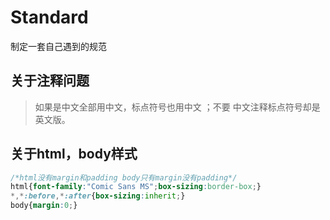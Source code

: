 # Standard
制定一套自己遇到的规范

## 关于注释问题

> 如果是中文全部用中文，标点符号也用中文 ；不要 中文注释标点符号却是英文版。

## 关于html，body样式

```css
/*html没有margin和padding body只有margin没有padding*/
html{font-family:"Comic Sans MS";box-sizing:border-box;}
*,*:before,*:after{box-sizing:inherit;}
body{margin:0;}
```
